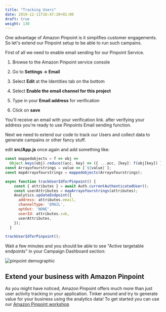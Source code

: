 ```yaml
---
title: "Tracking Users"
date: 2019-12-11T16:47:20+01:00
draft: true
weight: 130
---
```


One advantage of Amazon Pinpoint is it simplifies customer engagements. So let's extend our Pinpoint setup to be able to run such campains. 

First of all we need to enable email sending for our Pinpoint Service.

1. Browse to the Amazon Pinpoint service console

1. Go to **Settings -> Email** 

1. Select **Edit** at the Identities tab on the bottom

1. Select **Enable the email channel for this project**

1. Type in your **Email address** for verification

1. Click on **save**

You'll receive an email with your verification link. after verifying your address you're ready to use Pinpoints Email sending function. 


Next we need to extend our code to track our Users and collect data to generate campains or other fancy stuff. 

edit **src/App.js** once again and add something like: 

```javascript
const mappedobjects = f => obj =>
  Object.keys(obj).reduce((acc, key) => ({ ...acc, [key]: f(obj[key]) }), {});
const Arrayofourstrings = value => [`${value}`];
const mapArrayofourstrings = mappedobjects(Arrayofourstrings);

async function trackUserIdforPinpoint() {
    const { attributes } = await Auth.currentAuthenticatedUser();
    const userAttributes = mapArrayofourstrings(attributes);
    Analytics.updateEndpoint({
      address: attributes.email,      
      channelType: 'EMAIL',      
      optOut: 'NONE',      
      userId: attributes.sub,      
      userAttributes,    
    });
  } 

trackUserIdforPinpoint();
```

Wait a few minutes and you should be able to see "Active targetable endpoints" in your Campaign Dashboard section:

![pinpoint demographic](/images/pinpoint_endpoints.png)


## Extend your business with Amazon Pinpoint

As you might have noticed, Amazon Pinpoint offers much more than just user activity tracking in your application. 
Tinker around and try to generate value for your business using the analytics data! 
To get started you can use our [Amazon Pinpoint workshop](https://www.pinpoint-workshop.com/)